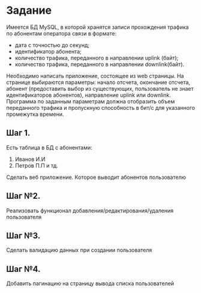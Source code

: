 # Задание
Имеется БД MySQL, в которой хранятся записи прохождения трафика по абонентам оператора связи в формате:

* дата с точностью до секунд; 
* идентификатор абонента; 
* количество трафика, переданного в направлении uplink (байт);
* количество трафика, переданного в направлении downlink(байт).

Необходимо написать приложение, состоящее из web страницы. На странице выбираются параметры: начало отсчета, окончание отсчета, абонент (предоставить выбор из существующих, пользователь не знает идентификаторов абонентов), направление uplink или downlink. 
Программа по заданным параметрам должна отобразить объем переданного трафика и пропускную способность в бит/с для указанного промежутка времени.

## Шаг 1.
Есть таблица в БД с абонентами:
1. Иванов И.И
2. Петров П.П и тд.

Сделать веб приложение. Которое выводит абонентов пользователю

## Шаг №2.
Реализовать функционал добавления/редактирования/удаления пользователя

## Шаг №3.
Сделать валидацию данных при создании пользователя

## Шаг №4.
Добавить пагинацию на страницу вывода списка пользователей
